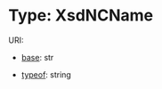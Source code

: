 # Type: XsdNCName



URI: []()

* [base](https://w3id.org/linkml/base): str



* [typeof](https://w3id.org/linkml/typeof): string








